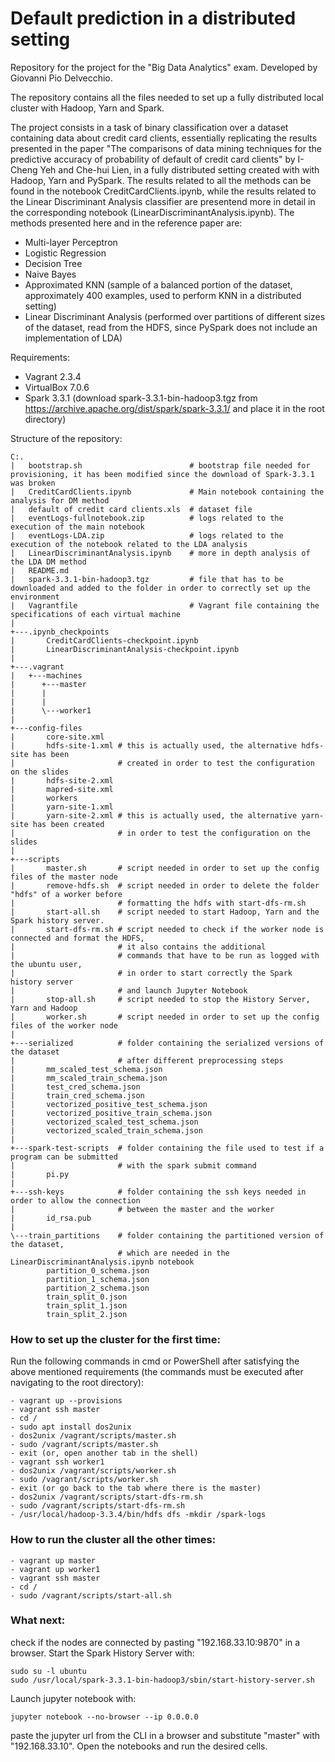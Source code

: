 # Default prediction in a distributed setting
Repository for the project for the "Big Data Analytics" exam.
Developed by Giovanni Pio Delvecchio.

The repository contains all the files needed to set up a fully distributed local cluster with Hadoop, Yarn and Spark. 

The project consists in a task of binary classification over a dataset containing data about credit card clients, essentially replicating the
results presented in the paper "The comparisons of data mining techniques for the predictive accuracy of probability of default of credit card clients" 
by I-Cheng Yeh and Che-hui Lien, in a fully distributed setting created with with Hadoop, Yarn and PySpark.
The results related to all the methods can be found in the notebook CreditCardClients.ipynb, while the results related to the
Linear Discriminant Analysis classifier are presentend more in detail in the corresponding notebook (LinearDiscriminantAnalysis.ipynb).
The methods presented here and in the reference paper are:
- Multi-layer Perceptron
- Logistic Regression
- Decision Tree
- Naive Bayes
- Approximated KNN (sample of a balanced portion of the dataset, approximately 400 examples, used to perform KNN in a distributed setting)
- Linear Discriminant Analysis (performed over partitions of different sizes of the dataset, read from the HDFS, since PySpark
                                does not include an implementation of LDA)

Requirements: 
- Vagrant 2.3.4       
- VirtualBox 7.0.6
- Spark 3.3.1 (download spark-3.3.1-bin-hadoop3.tgz from https://archive.apache.org/dist/spark/spark-3.3.1/ and place it in the root directory)

Structure of the repository:
```
C:.
|   bootstrap.sh                        # bootstrap file needed for provisioning, it has been modified since the download of Spark-3.3.1 was broken
|   CreditCardClients.ipynb             # Main notebook containing the analysis for DM method
|   default of credit card clients.xls  # dataset file
|   eventLogs-fullnotebook.zip          # logs related to the execution of the main notebook
|   eventLogs-LDA.zip                   # logs related to the execution of the notebook related to the LDA analysis
|   LinearDiscriminantAnalysis.ipynb    # more in depth analysis of the LDA DM method
|   README.md                           
|   spark-3.3.1-bin-hadoop3.tgz         # file that has to be downloaded and added to the folder in order to correctly set up the environment
|   Vagrantfile                         # Vagrant file containing the specifications of each virtual machine
|
+---.ipynb_checkpoints 
|       CreditCardClients-checkpoint.ipynb 
|       LinearDiscriminantAnalysis-checkpoint.ipynb 
|
+---.vagrant
|   +---machines
|      +---master
|      |
|      |
|      \---worker1
|         
+---config-files
|       core-site.xml
|       hdfs-site-1.xml # this is actually used, the alternative hdfs-site has been 
|                       # created in order to test the configuration on the slides
|       hdfs-site-2.xml
|       mapred-site.xml
|       workers
|       yarn-site-1.xml 
|       yarn-site-2.xml # this is actually used, the alternative yarn-site has been created 
|                       # in order to test the configuration on the slides
|
+---scripts
|       master.sh       # script needed in order to set up the config files of the master node
|       remove-hdfs.sh  # script needed in order to delete the folder "hdfs" of a worker before 
|                       # formatting the hdfs with start-dfs-rm.sh
|       start-all.sh    # script needed to start Hadoop, Yarn and the Spark history server.
|       start-dfs-rm.sh # script needed to check if the worker node is connected and format the HDFS, 
|                       # it also contains the additional
|                       # commands that have to be run as logged with the ubuntu user, 
|                       # in order to start correctly the Spark history server
|                       # and launch Jupyter Notebook
|       stop-all.sh     # script needed to stop the History Server, Yarn and Hadoop
|       worker.sh       # script needed in order to set up the config files of the worker node
|
+---serialized          # folder containing the serialized versions of the dataset 
|                       # after different preprocessing steps
|       mm_scaled_test_schema.json
|       mm_scaled_train_schema.json
|       test_cred_schema.json
|       train_cred_schema.json
|       vectorized_positive_test_schema.json
|       vectorized_positive_train_schema.json
|       vectorized_scaled_test_schema.json
|       vectorized_scaled_train_schema.json
|
+---spark-test-scripts  # folder containing the file used to test if a program can be submitted 
|                       # with the spark submit command
|       pi.py
|
+---ssh-keys            # folder containing the ssh keys needed in order to allow the connection 
|                       # between the master and the worker
|       id_rsa.pub
|
\---train_partitions    # folder containing the partitioned version of the dataset, 
                        # which are needed in the LinearDiscriminantAnalysis.ipynb notebook
        partition_0_schema.json
        partition_1_schema.json
        partition_2_schema.json
        train_split_0.json
        train_split_1.json
        train_split_2.json
```

### How to set up the cluster for the first time:
Run the following commands in cmd or PowerShell after satisfying the above mentioned requirements 
(the commands must be executed after navigating to the root directory):
```
- vagrant up --provisions
- vagrant ssh master
- cd / 
- sudo apt install dos2unix
- dos2unix /vagrant/scripts/master.sh
- sudo /vagrant/scripts/master.sh
- exit (or, open another tab in the shell)
- vagrant ssh worker1
- dos2unix /vagrant/scripts/worker.sh
- sudo /vagrant/scripts/worker.sh
- exit (or go back to the tab where there is the master)
- dos2unix /vagrant/scripts/start-dfs-rm.sh
- sudo /vagrant/scripts/start-dfs-rm.sh
- /usr/local/hadoop-3.3.4/bin/hdfs dfs -mkdir /spark-logs
```

### How to run the cluster all the other times:
```
- vagrant up master
- vagrant up worker1
- vagrant ssh master
- cd /
- sudo /vagrant/scripts/start-all.sh
```

### What next:
check if the nodes are connected by pasting "192.168.33.10:9870" in a browser.
Start the Spark History Server with:
```
sudo su -l ubuntu
sudo /usr/local/spark-3.3.1-bin-hadoop3/sbin/start-history-server.sh
```

Launch jupyter notebook with:
```
jupyter notebook --no-browser --ip 0.0.0.0
```
paste the jupyter url from the CLI in a browser and substitute "master" with "192.168.33.10".
Open the notebooks and run the desired cells.
